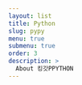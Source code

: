 ```yaml
---
layout: list
title: Python
slug: pypy
menu: true
submenu: true 
order: 3
description: >
  About 킹갓PPYTHON
---
```

